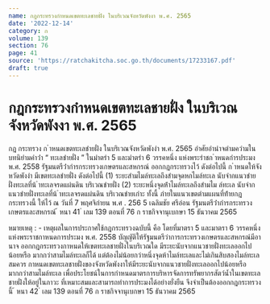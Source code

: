 ```yaml
---
name: กฎกระทรวงกำหนดเขตทะเลชายฝั่ง ในบริเวณจังหวัดพังงา พ.ศ. 2565
date: '2022-12-14'
category: ก
volume: 139
section: 76
page: 41
source: 'https://ratchakitcha.soc.go.th/documents/17233167.pdf'
draft: true
---
```


# กฎกระทรวงกำหนดเขตทะเลชายฝั่ง ในบริเวณจังหวัดพังงา พ.ศ. 2565

กฎ กระทรวง ก ําหนดเขตทะเลชํายฝั่ง ในบริเวณจังหวัดพังงํา พ.ศ. 2565 อําศัยอํานําจตํามควํามในบทนิยํามคําว่ํา “ ทะเลชํายฝั่ง ” ในมําตรํา 5 และมําตรํา 6 วรรคหนึ่ง แห่งพระรําชก ําหนดกํารประมง พ.ศ. 2558 รัฐมนตรีว่ํากํารกระทรวงเกษตรและสหกรณ์ ออกกฎกระทรวงไว้ ดังต่อไปนี้ ก ําหนดให้จังหวัดพังงํา มีเขตทะเลชํายฝั่ง ดังต่อไปนี้ (1) ระยะสํามไมล์ทะเลถึงสํามจุดหกไมล์ทะเล นับจํากแนวชํายฝั่งทะเลที่น้ ําทะเลจรดแผ่นดิน บริเวณชํายฝั่ง (2) ระยะหนึ่งจุดห้ําไมล์ทะเลถึงสํามไม ล์ทะเล นับจํากแนวชํายฝั่งทะเลที่น้ ําทะเลจรดแผ่นดิน บริเวณชํายเกําะ ทั้งนี้ ภํายในแนวเขตตํามแผนที่ท้ํายกฎกระทรวงนี้ ให้ไว้ ณ วันที่ 7 พฤศจิกํายน พ.ศ . 256 5 เฉลิมชัย ศรีอ่อน รัฐมนตรีว่ํากํารกระทรวงเกษตรและสหกรณ์ ้ หนา 41 ่ เลม 139 ตอนที่ 76 ก ราชกิจจานุเบกษา 15 ธันวาคม 2565













หมายเหตุ : - เหตุผลในการประกาศใช้กฎกระทรวงฉบับนี้ คือ โดยที่มาตรา 5 และมาตรา 6 วรรคหนึ่ง แห่งพระราชกาหนดการประมง พ.ศ. 2558 บัญญัติให้รัฐมนตรีว่าการกระทรวงเกษตรและสหกรณ์มีอานาจ ออกกฎกระทรวงกาหนดให้เขตทะเลชายฝั่งในบริเวณใด มีระยะนับจากแนวชายฝั่งทะเลออกไปน้อยหรือ มากกว่าสามไมล์ทะเลก็ได้ แต่ต้องไม่น้อยกว่าหนึ่งจุดห้าไมล์ทะเลและไม่เกินสิบสองไมล์ทะเล สมควร กาหนดเขตทะเลชายฝั่งของจังหวัดพังงาให้มีระยะนับจากแนวชายฝั่งทะเลออกไปน้อยหรือมากกว่าสามไมล์ทะเล เพื่อประโยชน์ในการกำหนดมาตรการบริหารจัดการทรัพยากรสัตว์น้ำในเขตทะเลชายฝั่งให้อยู่ในภาวะ ที่เหมาะสมและสามารถทำการประมงได้อย่างยั่งยืน จึงจำเป็นต้องออกกฎกระทรวง นี้ ้ หนา 42 ่ เลม 139 ตอนที่ 76 ก ราชกิจจานุเบกษา 15 ธันวาคม 2565

